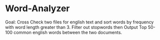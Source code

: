 # Word-Analyzer
Goal: Cross Check two files for english text and sort words by frequency with word length greater than 3. Filter out stopwords then Output Top 50-100 common english words between the two documents.

